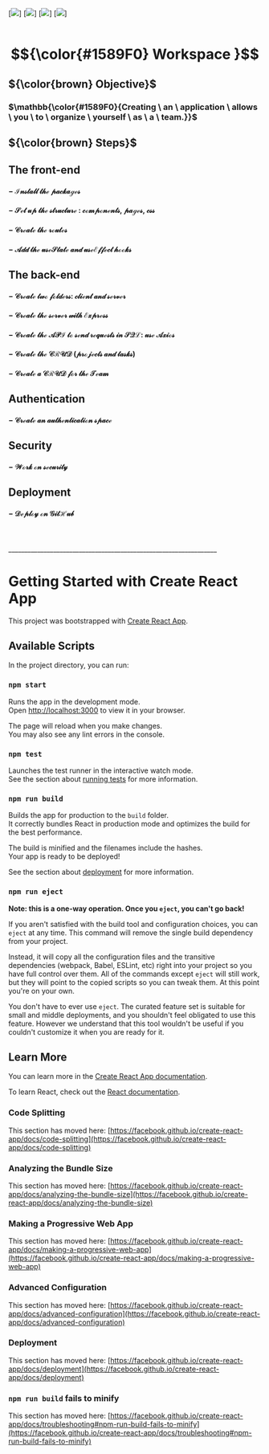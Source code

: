 [![](https://img.shields.io/badge/Bootstrap-purple?style=for-the-badge)]
[![](https://img.shields.io/badge/REACT-yellow?style=for-the-badge)]
[![](https://img.shields.io/badge/Node-green?style=for-the-badge)]
[![](https://img.shields.io/badge/Express-white?style=for-the-badge)]
<br>
<br>

#  $${\color{#1589F0} Workspace }$$

## ${\color{brown} Objective}$

### $\mathbb{\color{#1589F0}{Creating \ an \ application \ allows \ you \ to \ organize \ yourself \ as \ a \ team.}}$

## ${\color{brown} Steps}$

## The front-end <br>

#### $\mathcal{ - \ Install \ the \ packages}$
#### $\mathcal{ - \ Set \ up \ the \ structure \ : \ components, \ pages, \ css}$
#### $\mathcal{ - \ Create \ the \ routes}$
#### $\mathcal{ - \ Add \ the \ useState \ and \ useEffect \ hooks}$ <br>

## The back-end <br>

#### $\mathcal{ - \ Create \ two \ folders : \ client \ and \ server}$
#### $\mathcal{ - \ Create \ the \ server \ with \ Express}$
#### $\mathcal{ - \ Create \ the \ API \ to \ send \ requests \ in \ SQL : \ use \ Axios}$
#### $\mathcal{ - \ Create \ the \ CRUD \ (projects \ and \ tasks)}$
#### $\mathcal{ - \ Create \ a \ CRUD \ for \ the \ Team}$ <br>

## Authentication <br>

#### $\mathcal{ - \ Create \ an \ authentication \ space}$ <br>

## Security <br>

#### $\mathcal{ - \ Work \ on \ security}$ <br>

## Deployment <br>

#### $\mathcal{ - \ Deploy \ on \ GitHub}$




<br>
<br>
_________________________________________________________________

# Getting Started with Create React App

This project was bootstrapped with [Create React App](https://github.com/facebook/create-react-app).

## Available Scripts

In the project directory, you can run:

### `npm start`

Runs the app in the development mode.\
Open [http://localhost:3000](http://localhost:3000) to view it in your browser.

The page will reload when you make changes.\
You may also see any lint errors in the console.

### `npm test`

Launches the test runner in the interactive watch mode.\
See the section about [running tests](https://facebook.github.io/create-react-app/docs/running-tests) for more information.

### `npm run build`

Builds the app for production to the `build` folder.\
It correctly bundles React in production mode and optimizes the build for the best performance.

The build is minified and the filenames include the hashes.\
Your app is ready to be deployed!

See the section about [deployment](https://facebook.github.io/create-react-app/docs/deployment) for more information.

### `npm run eject`

**Note: this is a one-way operation. Once you `eject`, you can't go back!**

If you aren't satisfied with the build tool and configuration choices, you can `eject` at any time. This command will remove the single build dependency from your project.

Instead, it will copy all the configuration files and the transitive dependencies (webpack, Babel, ESLint, etc) right into your project so you have full control over them. All of the commands except `eject` will still work, but they will point to the copied scripts so you can tweak them. At this point you're on your own.

You don't have to ever use `eject`. The curated feature set is suitable for small and middle deployments, and you shouldn't feel obligated to use this feature. However we understand that this tool wouldn't be useful if you couldn't customize it when you are ready for it.

## Learn More

You can learn more in the [Create React App documentation](https://facebook.github.io/create-react-app/docs/getting-started).

To learn React, check out the [React documentation](https://reactjs.org/).

### Code Splitting

This section has moved here: [https://facebook.github.io/create-react-app/docs/code-splitting](https://facebook.github.io/create-react-app/docs/code-splitting)

### Analyzing the Bundle Size

This section has moved here: [https://facebook.github.io/create-react-app/docs/analyzing-the-bundle-size](https://facebook.github.io/create-react-app/docs/analyzing-the-bundle-size)

### Making a Progressive Web App

This section has moved here: [https://facebook.github.io/create-react-app/docs/making-a-progressive-web-app](https://facebook.github.io/create-react-app/docs/making-a-progressive-web-app)

### Advanced Configuration

This section has moved here: [https://facebook.github.io/create-react-app/docs/advanced-configuration](https://facebook.github.io/create-react-app/docs/advanced-configuration)

### Deployment

This section has moved here: [https://facebook.github.io/create-react-app/docs/deployment](https://facebook.github.io/create-react-app/docs/deployment)

### `npm run build` fails to minify

This section has moved here: [https://facebook.github.io/create-react-app/docs/troubleshooting#npm-run-build-fails-to-minify](https://facebook.github.io/create-react-app/docs/troubleshooting#npm-run-build-fails-to-minify)
